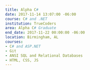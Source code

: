 ```yaml
---
title: Alpha C#
date: 2017-11-14 13:07:00 -06:00
course: C# and .NET
institution: TrueCoders
area: Alpha C# Graduate
end_date: 2017-11-22 00:00:00 -06:00
location: Birmingham, AL
courses:
- C# and ASP.NET
- Git
- ANSI SQL and Relational Databases
- HTML, CSS, JS
---
```


